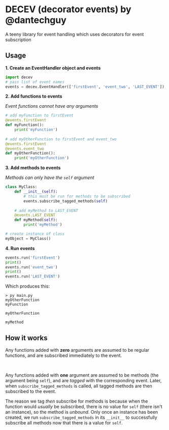 # DECEV (**dec**orator **ev**ents) by @dantechguy

A teeny library for event handling which uses decorators for event subscription

## Usage

**1. Create an EventHandler object and events**

```py
import decev
# pass list of event names
events = decev.EventHandler(['firstEvent', 'event_two', 'LAST_EVENT'])
```

**2. Add functions to events**

*Event functions cannot have any arguments*

```py
# add myFunction to firstEvent
@events.firstEvent
def myFunction():
    print('myFunction')
    
# add myOtherFunction to firstEvent and event_two
@events.firstEvent
@events.event_two
def myOtherFunction():
    print('myOtherFunction')
```

**3. Add methods to events**

*Methods can only have the `self` argument*

```py
class MyClass:
    def __init__(self):
        # this must be run for methods to be subscribed
        events.subscribe_tagged_methods(self)
        
    # add myMethod to LAST_EVENT
    @events.LAST_EVENT
    def myMethod(self):
        print('myMethod')

# create instance of class        
myObject = MyClass()
```

**4. Run events**

```py
events.run('firstEvent')
print()
events.run('event_two')
print()
events.run('LAST_EVENT')
```

Which produces this:

```
> py main.py
myOtherFunction
myFunction

myOtherFunction

myMethod
```

## How it works

Any functions added with **zero** arguments are assumed to be regular functions, and are subscribed immediately to the event.

<br>

Any functions added with **one** argument are assumed to be methods (the argument being `self`), and are *tagged* with the corresponding event. Later, when `subscribe_tagged_methods` is called, all tagged methods are then subscribed to the event.

The reason we tag *then* subscribe for methods is because when the function would *usually* be subscribed, there is no value for `self` (there isn't an instance), so the method is *unbound*. Only once an instance has been created, we run `subscribe_tagged_methods` in its `__init__` to successfully subscribe all methods now that there is a value for `self`.
